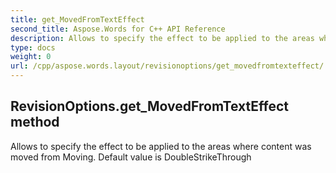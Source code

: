 ```yaml
---
title: get_MovedFromTextEffect
second_title: Aspose.Words for C++ API Reference
description: Allows to specify the effect to be applied to the areas where content was moved from Moving. Default value is DoubleStrikeThrough
type: docs
weight: 0
url: /cpp/aspose.words.layout/revisionoptions/get_movedfromtexteffect/
---
```

## RevisionOptions.get_MovedFromTextEffect method


Allows to specify the effect to be applied to the areas where content was moved from Moving. Default value is DoubleStrikeThrough

